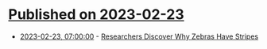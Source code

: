 # [Published on 2023-02-23](index.md)

* [2023-02-23, 07:00:00](https://science.slashdot.org/story/23/02/23/0522217/researchers-discover-why-zebras-have-stripes?utm_source=rss1.0mainlinkanon&utm_medium=feed) - [Researchers Discover Why Zebras Have Stripes](https://science.slashdot.org/story/23/02/23/0522217/researchers-discover-why-zebras-have-stripes?utm_source=rss1.0mainlinkanon&utm_medium=feed)
